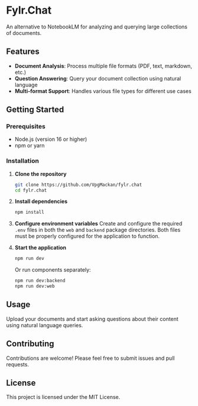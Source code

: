 # Fylr.Chat

An alternative to NotebookLM for analyzing and querying large collections of documents.

## Features

- **Document Analysis**: Process multiple file formats (PDF, text, markdown, etc.)
- **Question Answering**: Query your document collection using natural language
- **Multi-format Support**: Handles various file types for different use cases

## Getting Started

### Prerequisites
- Node.js (version 16 or higher)
- npm or yarn

### Installation

1. **Clone the repository**
    ```bash
    git clone https://github.com/VpgMackan/fylr.chat
    cd fylr.chat
    ```

2. **Install dependencies**
    ```bash
    npm install
    ```

3. **Configure environment variables**
    Create and configure the required `.env` files in both the `web` and `backend` package directories. Both files must be properly configured for the application to function.

4. **Start the application**
    ```bash
    npm run dev
    ```
    
    Or run components separately:
    ```bash
    npm run dev:backend
    npm run dev:web
    ```

## Usage

Upload your documents and start asking questions about their content using natural language queries.

## Contributing

Contributions are welcome! Please feel free to submit issues and pull requests.

## License

This project is licensed under the MIT License.
